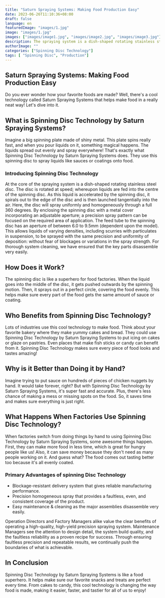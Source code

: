```yaml
---
title: "Saturn Spraying Systems: Making Food Production Easy"
date: 2023-06-26T11:10:36+08:00
draft: false
language: en
featuredImage: "images/1.jpg"
image: "images/1.jpg"
images: ["images/image1.jpg", "images/image2.jpg", "images/image3.jpg"]
description: The spraying system is a dish-shaped rotating stainless steel disc. The disc is rotated at speed; whereupon liquids are fed into the centre of the spinning disc
authorImage: ""
categories: ["Spinning Disc Technology"]
tags: [ "Spinning Disc", "Production"]
---
```


## Saturn Spraying Systems: Making Food Production Easy

Do you ever wonder how your favorite foods are made? Well, there's a cool technology called Saturn Spraying Systems that helps make food in a really neat way! Let's dive into it.

## What is Spinning Disc Technology by Saturn Spraying Systems?

Imagine a big spinning plate made of shiny metal. This plate spins really fast, and when you pour liquids on it, something magical happens. The liquids spread out evenly and spray everywhere! That's exactly what Spinning Disc Technology by Saturn Spraying Systems does. They use this spinning disc to spray liquids like sauces or coatings onto food.

### Introducing Spinning Disc Technology

At the core of the spraying system is a dish-shaped rotating stainless steel disc. The disc is rotated at speed; whereupon liquids are fed into the centre of the spinning disc. As this liquid is accelerated by the spinning disc, it spirals out to the edge of the disc and is then launched tangentially into the air. Here, the disc will spray uniformly and homogeneously through a full 360 degrees. By enclosing the spinning disc with a metal cover incorporating an adjustable aperture; a precision spray pattern can be focused on the required area of application. The feed tube to the spinning disc has an aperture of between 6.0 to 9.5mm (dependent upon the model). This allows liquids of varying densities, including scurries with particulates in suspension, to be sprayed with the same precision and uniformity of deposition: without fear of blockages or variations in the spray strength. For thorough system cleaning, we have ensured that the key parts disassemble very easily.

## How Does it Work?

The spinning disc is like a superhero for food factories. When the liquid goes into the middle of the disc, it gets pushed outwards by the spinning motion. Then, it sprays out in a perfect circle, covering the food evenly. This helps make sure every part of the food gets the same amount of sauce or coating.

## Who Benefits from Spinning Disc Technology?

Lots of industries use this cool technology to make food. Think about your favorite bakery where they make yummy cakes and bread. They could use Spinning Disc Technology by Saturn Spraying Systems to put icing on cakes or glaze on pastries. Even places that make fish sticks or candy can benefit from it. Spinning Disc Technology makes sure every piece of food looks and tastes amazing!

## Why is it Better than Doing it by Hand?

Imagine trying to put sauce on hundreds of pieces of chicken nuggets by hand. It would take forever, right? But with Spinning Disc Technology by Saturn Spraying Systems, it's super fast and accurate. Plus, there's less chance of making a mess or missing spots on the food. So, it saves time and makes sure everything is just right.

## What Happens When Factories Use Spinning Disc Technology?

When factories switch from doing things by hand to using Spinning Disc Technology by Saturn Spraying Systems, some awesome things happen. First, they can make more food in less time, which is great for hungry people like us! Also, it can save money because they don't need as many people working on it. And guess what? The food comes out tasting better too because it's all evenly coated.

### Primary Advantages of spinning Disc Technology

- Blockage-resistant delivery system that gives reliable manufacturing performance.
- Precision homogeneous spray that provides a faultless, even, and consistent coverage of the product.
- Easy maintenance & cleaning as the major assemblies disassemble very easily.

Operation Directors and Factory Managers alike value the clear benefits of operating a high-quality, high-yield precision spraying system. Maintenance Managers see the attention to design detail, the system build quality, and the faultless reliability as a proven recipe for success. Through ensuring faultless precision and repeatable results, we continually push the boundaries of what is achievable.

## In Conclusion

Spinning Disc Technology by Saturn Spraying Systems is like a food superhero. It helps make sure our favorite snacks and treats are perfect every time. From cakes to candy, this cool technology is changing the way food is made, making it easier, faster, and tastier for all of us to enjoy!

